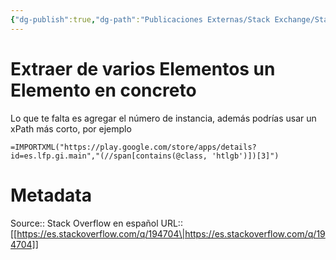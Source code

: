```yaml
---
{"dg-publish":true,"dg-path":"Publicaciones Externas/Stack Exchange/Stack Overflow en español/es.stackoverflow.com-194704.md","permalink":"/publicaciones-externas/stack-exchange/stack-overflow-en-espanol/es-stackoverflow-com-194704/","title":"Extraer de varios Elementos un Elemento en concreto","hide":true,"noteIcon":"default","created":"2024-04-03T12:49:10.354-06:00","updated":"2024-04-05T16:43:54.361-06:00"}
---
```


# Extraer de varios Elementos un Elemento en concreto

Lo que te falta es agregar el número de instancia, además podrías usar un xPath más corto, por ejemplo

`=IMPORTXML("https://play.google.com/store/apps/details?id=es.lfp.gi.main","(//span[contains(@class, 'htlgb')])[3]")`

# Metadata
Source:: Stack Overflow en español
URL:: [[https://es.stackoverflow.com/q/194704\|https://es.stackoverflow.com/q/194704]]

